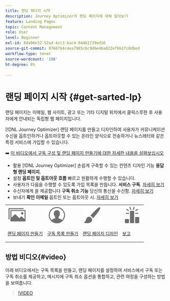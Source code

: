 ```yaml
---
title: 랜딩 페이지 시작
description: Journey Optimizer의 랜딩 페이지에 대해 알아보기
feature: Landing Pages
topic: Content Management
role: User
level: Beginner
exl-id: 0da96e32-52ad-4cc3-bac4-844b1f39ed16
source-git-commit: 8766f64c4ea7985c6c9d6e4ba022ef6b1fc0dbed
workflow-type: tm+mt
source-wordcount: '198'
ht-degree: 8%

---
```


# 랜딩 페이지 시작 {#get-sarted-lp}

랜딩 페이지는 이메일, 웹 사이트, 광고 또는 기타 디지털 위치에서 클릭스루한 후 사용자에게 안내되는 독립형 웹 페이지입니다.

[!DNL Journey Optimizer] 랜딩 페이지를 만들고 디자인하여 사용자가 커뮤니케이션 수신을 옵트인하거나 옵트아웃할 수 있는 온라인 양식으로 전송하거나 뉴스레터와 같은 특정 서비스에 가입할 수 있습니다.

➡️ [이 비디오에서 구독 구성 및 랜딩 페이지 만들기에 대한 자세한 내용을 살펴보십시오](#video)

* 활용 [!DNL Journey Optimizer] 손쉽게 구축할 수 있는 컨텐츠 디자인 기능 **응답형 랜딩 페이지**.
* 설정 **옵트인 및 옵트아웃 흐름** 빠르고 원활하게 수행할 수 있습니다.
* 사용자가 다음을 수행할 수 있도록 가입 목록을 만듭니다. **서비스 구독**. [자세히 보기](lp-use-cases.md#subscription-to-a-service)
* 수신자에게 을 제공합니다 **구독 취소 기능** 당신의 통신을 수신함. [자세히 보기](lp-use-cases.md#opt-out)
* 보내기 **확인 이메일** 옵트인 또는 옵트아웃 시. [자세히 보기](lp-use-cases.md#send-confirmation-email)

<table>
<tr>
<td><img src="../assets/do-not-localize/icon_assets.svg" width="60px"><p><a href="create-lp.md">랜딩 페이지 만들기</a></p></td>
<td><img src="../assets/do-not-localize/icon_personalization.svg" width="60px"><p><a href="subscription-list.md">구독 목록 만들기</a></p></td>
<td><img src="../assets/do-not-localize/icon_design.svg" width="60px"><p><a href="design-lp.md">랜딩 페이지 디자인</a></p></td>
<td><img src="../assets/do-not-localize/monitor.svg" width="60px"><p><a href="../reports/lp-report-live.md">보고</a></p></td>
</tr>
</table>

## 방법 비디오{#video}

아래 비디오에서는 구독 목록을 만들고, 랜딩 페이지를 설정하여 서비스에서 구독 또는 구독 취소를 제공하고, 메시지에 구독 취소 옵션을 통합하고, 관련 여정을 구성하는 방법을 보여줍니다.

>[!VIDEO](https://video.tv.adobe.com/v/341280?quality=12&learn=on)